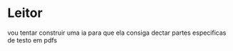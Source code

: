 # Leitor
vou tentar construir uma ia para que ela consiga dectar partes especificas de testo em pdfs
